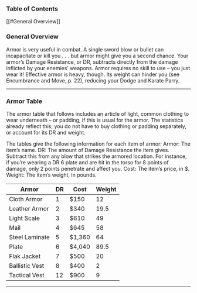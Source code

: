 ### Table of Contents
[[#General Overview]]

### General Overview
Armor is very useful in combat. A single sword blow or bullet can incapacitate or kill you . . . but armor might give you a second chance. Your armor’s Damage Resistance, or DR, subtracts directly from the damage inflicted by your enemies’ weapons. Armor requires no skill to use – you just wear it! Effective armor is heavy, though. Its weight can hinder you (see Encumbrance and Move, p. 22), reducing your Dodge and Karate Parry.

---
### Armor Table
The armor table that follows includes an article of light, common clothing to wear underneath – or padding, if this is usual for the armor. The statistics already reflect this; you do not have to buy clothing or padding separately, or account for its DR and weight. 

The tables give the following information for each item of armor: 
Armor: The item’s name. 
DR: The amount of Damage Resistance the item gives. Subtract this from any blow that strikes the armored location. For instance, if you’re wearing a DR 6 plate and are hit in the torso for 8 points of damage, only 2 points penetrate and affect you. 
Cost: The item’s price, in $. 
Weight: The item’s weight, in pounds.

| Armor          | DR  | Cost   | Weight |
| -------------- | --- | ------ | ------ |
| Cloth Armor    | 1   | $150   | 12     |
| Leather Armor  | 2   | $340   | 19.5   |
| Light Scale    | 3   | $610   | 49     |
| Mail           | 4   | $645   | 58     |
| Steel Laminate | 5   | $1,360 | 64     |
| Plate          | 6   | $4,040 | 89.5   |
| Flak Jacket    | 7   | $500   | 20     |
| Ballistic Vest | 8   | $400   | 2      |
| Tactical Vest  | 12  | $900   | 9      |

---